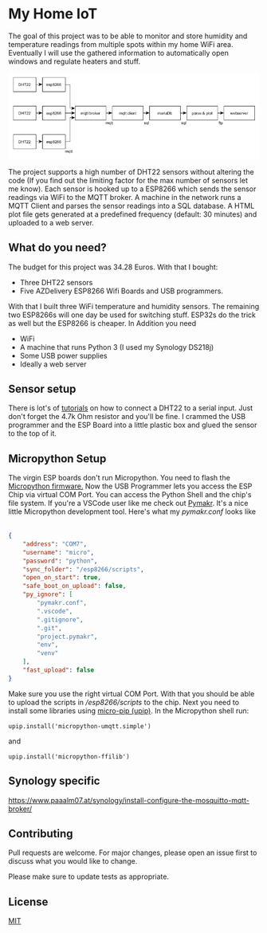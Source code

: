 # My Home IoT

The goal of this project was to be able to monitor and store humidity and temperature readings from multiple spots within my home WiFi area. Eventually I will use the gathered information to automatically open windows and regulate heaters and stuff.

![Block Diagram](block_diagram.png "Block Diagram")

The project supports a high number of DHT22 sensors without altering the code (If you find out the limiting factor for the max number of sensors let me know). Each sensor is hooked up to a ESP8266 which sends the sensor readings via WiFi to the MQTT broker. A machine in the network runs a MQTT Client and parses the sensor readings into a SQL database. A HTML plot file gets generated at a predefined frequency (default: 30 minutes) and uploaded to a web server. 

## What do you need?

The budget for this project was 34.28  Euros. With that I bought:
 * Three DHT22 sensors
 * Five AZDelivery ESP8266 Wifi Boards and USB programmers. 

 With that I built three WiFi temperature and humidity sensors. The remaining two ESP8266s will one day be used for switching stuff. ESP32s do the trick as well but the ESP8266 is cheaper. In Addition you need
 * WiFi
 * A machine that runs Python 3 (I used my Synology DS218j)
 * Some USB power supplies
 * Ideally a web server

## Sensor setup

There is lot's of [tutorials](https://randomnerdtutorials.com/esp8266-dht11dht22-temperature-and-humidity-web-server-with-arduino-ide/) on how to connect a DHT22 to a serial input. Just don't forget the 4.7k Ohm resistor and you'll be fine. I crammed the USB programmer and the ESP Board into a little plastic box and glued the sensor to the top of it. 

## Micropython Setup

The virgin ESP boards don't run Micropython. You need to flash the [Micropython firmware.](https://docs.micropython.org/en/latest/esp8266/tutorial/intro.html) Now the USB Programmer lets you access the ESP Chip via virtual COM Port. You can access the Python Shell and the chip's file system. If you're a VSCode user like me check out [Pymakr](!https://marketplace.visualstudio.com/items?itemName=pycom.Pymakr). It's a nice little Micropython development tool. Here's what my *pymakr.conf* looks like  

```json

{
    "address": "COM7",
    "username": "micro",
    "password": "python",
    "sync_folder": "/esp8266/scripts",
    "open_on_start": true,
    "safe_boot_on_upload": false,
    "py_ignore": [
        "pymakr.conf",
        ".vscode",
        ".gitignore",
        ".git",
        "project.pymakr",
        "env",
        "venv"
    ],
    "fast_upload": false
}
```

Make sure you use the right virtual COM Port. With that you should be able to upload the scripts in */esp8266/scripts* to the chip. Next you need to install some libraries using [micro-pip (upip)](https://docs.micropython.org/en/latest/reference/packages.html). In the Micropython shell run:

```terminal
upip.install('micropython-umqtt.simple')
```
and 
```terminal
upip.install('micropython-ffilib')
```

## Synology specific
https://www.paaalm07.at/synology/install-configure-the-mosquitto-mqtt-broker/


## Contributing
Pull requests are welcome. For major changes, please open an issue first to discuss what you would like to change.

Please make sure to update tests as appropriate.

## License
[MIT](https://choosealicense.com/licenses/mit/)


